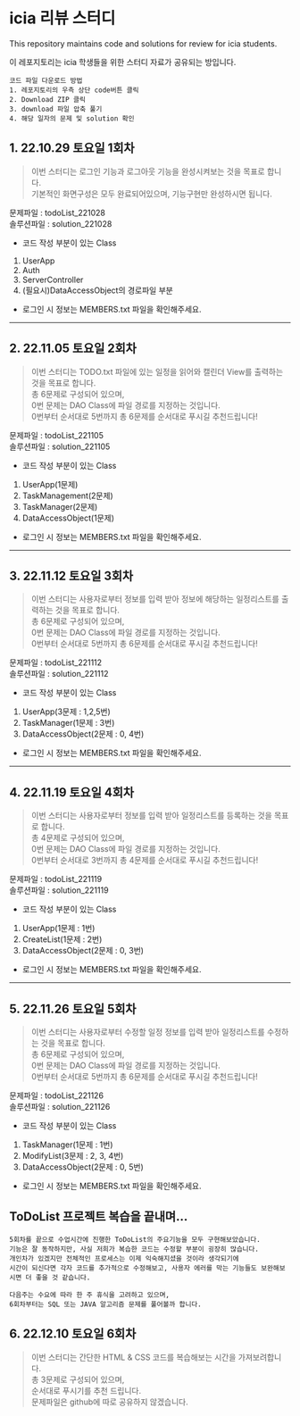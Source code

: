 # icia 리뷰 스터디
This repository maintains code and solutions for review for icia students.

이 레포지토리는 icia 학생들을 위한 스터디 자료가 공유되는 방입니다.

~~~
코드 파일 다운로드 방법
1. 레포지토리의 우측 상단 code버튼 클릭
2. Download ZIP 클릭
3. download 파일 압축 풀기
4. 해당 일자의 문제 및 solution 확인
~~~

## 1. 22.10.29 토요일 1회차

> 이번 스터디는 로그인 기능과 로그아웃 기능을 완성시켜보는 것을 목표로 합니다.</br>
기본적인 화면구성은 모두 완료되어있으며, 기능구현만 완성하시면 됩니다.

문제파일 : todoList_221028</br>
솔루션파일 : solution_221028

- 코드 작성 부분이 있는 Class
1. UserApp
2. Auth
3. ServerController
4. (필요시)DataAccessObject의 경로파일 부분

- 로그인 시 정보는 MEMBERS.txt 파일을 확인해주세요.

---

## 2. 22.11.05 토요일 2회차

> 이번 스터디는 TODO.txt 파일에 있는 일정을 읽어와 캘린더 View를 출력하는 것을 목표로 합니다.</br>
총 6문제로 구성되어 있으며,</br>
0번 문제는 DAO Class에 파일 경로를 지정하는 것입니다.</br>
0번부터 순서대로 5번까지 총 6문제를 순서대로 푸시길 추천드립니다!</br>

문제파일 : todoList_221105</br>
솔루션파일 : solution_221105

- 코드 작성 부분이 있는 Class
1. UserApp(1문제)
2. TaskManagement(2문제)
3. TaskManager(2문제)
4. DataAccessObject(1문제)

- 로그인 시 정보는 MEMBERS.txt 파일을 확인해주세요.

---

## 3. 22.11.12 토요일 3회차

> 이번 스터디는 사용자로부터 정보를 입력 받아 정보에 해당하는 일정리스트를 출력하는 것을 목표로 합니다.</br>
총 6문제로 구성되어 있으며,</br>
0번 문제는 DAO Class에 파일 경로를 지정하는 것입니다.</br>
0번부터 순서대로 5번까지 총 6문제를 순서대로 푸시길 추천드립니다!</br>

문제파일 : todoList_221112</br>
솔루션파일 : solution_221112

- 코드 작성 부분이 있는 Class
1. UserApp(3문제 : 1,2,5번)
2. TaskManager(1문제 : 3번)
3. DataAccessObject(2문제 : 0, 4번)

- 로그인 시 정보는 MEMBERS.txt 파일을 확인해주세요.

---

## 4. 22.11.19 토요일 4회차

> 이번 스터디는 사용자로부터 정보를 입력 받아 일정리스트를 등록하는 것을 목표로 합니다.</br>
총 4문제로 구성되어 있으며,</br>
0번 문제는 DAO Class에 파일 경로를 지정하는 것입니다.</br>
0번부터 순서대로 3번까지 총 4문제를 순서대로 푸시길 추천드립니다!</br>

문제파일 : todoList_221119</br>
솔루션파일 : solution_221119

- 코드 작성 부분이 있는 Class
1. UserApp(1문제 : 1번)
2. CreateList(1문제 : 2번)
3. DataAccessObject(2문제 : 0, 3번)

- 로그인 시 정보는 MEMBERS.txt 파일을 확인해주세요.

---

## 5. 22.11.26 토요일 5회차

> 이번 스터디는 사용자로부터 수정할 일정 정보를 입력 받아 일정리스트를 수정하는 것을 목표로 합니다.</br>
총 6문제로 구성되어 있으며,</br>
0번 문제는 DAO Class에 파일 경로를 지정하는 것입니다.</br>
0번부터 순서대로 5번까지 총 6문제를 순서대로 푸시길 추천드립니다!</br>

문제파일 : todoList_221126</br>
솔루션파일 : solution_221126

- 코드 작성 부분이 있는 Class
1. TaskManager(1문제 : 1번)
2. ModifyList(3문제 : 2, 3, 4번)
3. DataAccessObject(2문제 : 0, 5번)

- 로그인 시 정보는 MEMBERS.txt 파일을 확인해주세요.

## ToDoList 프로젝트 복습을 끝내며...
~~~
5회차를 끝으로 수업시간에 진행한 ToDoList의 주요기능을 모두 구현해보았습니다.
기능은 잘 동작하지만, 사실 저희가 복습한 코드는 수정할 부분이 굉장히 많습니다.
개인차가 있겠지만 전체적인 프로세스는 이제 익숙해지셨을 것이라 생각되기에
시간이 되신다면 각자 코드를 추가적으로 수정해보고, 사용자 에러를 막는 기능들도 보완해보시면 더 좋을 것 같습니다.

다음주는 수요에 따라 한 주 휴식을 고려하고 있으며,
6회차부터는 SQL 또는 JAVA 알고리즘 문제를 풀어볼까 합니다.
~~~

## 6. 22.12.10 토요일 6회차

> 이번 스터디는 간단한 HTML & CSS 코드를 복습해보는 시간을 가져보려합니다.</br>
총 3문제로 구성되어 있으며,</br>
순서대로 푸시기를 추천 드립니다.</br>
문제파일은 github에 따로 공유하지 않겠습니다.</br>
